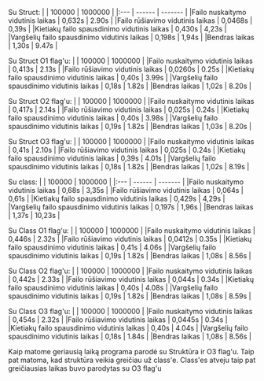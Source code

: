 Su Struct:
|                                              | 100000    | 1000000 |
|:---                                          | ------    | ------- |
|Failo nuskaitymo vidutinis laikas             | 0,632s    |  2.90s  |
|Failo rūšiavimo vidutinis laikas              | 0,0468s   |  0,39s  |
|Kietiakų failo spausdinimo vidutinis laikas   | 0,430s    |  4,23s  |
|Vargšelių failo spausdinimo vidutinis laikas  | 0,198s    |  1,94s  |
|Bendras laikas                                | 1,30s     |  9.47s  |

Su Struct O1 flag'u:
|                                              | 100000    | 1000000 |
|Failo nuskaitymo vidutinis laikas             | 0,413s    |  2.13s  |
|Failo rūšiavimo vidutinis laikas              | 0,0260s   |  0.25s  |
|Kietiakų failo spausdinimo vidutinis laikas   | 0,40s     |  3.99s  |
|Vargšelių failo spausdinimo vidutinis laikas  | 0,18s     |  1.82s  |
|Bendras laikas                                | 1,02s     |  8.20s  |

Su Struct O2 flag'u:
|                                              | 100000    | 1000000 |
|Failo nuskaitymo vidutinis laikas             | 0,417s    |  2.14s  |
|Failo rūšiavimo vidutinis laikas              | 0,025s    |  0.24s  |
|Kietiakų failo spausdinimo vidutinis laikas   | 0,40s     |  3.98s  |
|Vargšelių failo spausdinimo vidutinis laikas  | 0,19s     |  1.82s  |
|Bendras laikas                                | 1,03s     |  8.20s  |

Su Struct O3 flag'u:
|                                              | 100000    | 1000000 |
|Failo nuskaitymo vidutinis laikas             | 0,41s     |  2.10s  |
|Failo rūšiavimo vidutinis laikas              | 0,025s    |  0.24s  |
|Kietiakų failo spausdinimo vidutinis laikas   | 0,39s     |  4.01s  |
|Vargšelių failo spausdinimo vidutinis laikas  | 0,18s     |  1.82s  |
|Bendras laikas                                | 1,02s     |  8.19s  |

Su class:
|                                              | 100000    | 1000000 |
|:---                                          | ------    | ------- |
|Failo nuskaitymo vidutinis laikas             | 0,68s     |  3,35s  |
|Failo rūšiavimo vidutinis laikas              | 0,064s    |  0,61s  |
|Kietiakų failo spausdinimo vidutinis laikas   | 0,429s    |  4,29s  |
|Vargšelių failo spausdinimo vidutinis laikas  | 0,197s    |  1,96s  |
|Bendras laikas                                | 1,37s     |  10,23s |

Su Class O1 flag'u:
|                                              | 100000    | 1000000 |
|Failo nuskaitymo vidutinis laikas             | 0,446s    |  2.32s  |
|Failo rūšiavimo vidutinis laikas              | 0,0412s   |  0.35s  |
|Kietiakų failo spausdinimo vidutinis laikas   | 0,41s     |  4.06s  |
|Vargšelių failo spausdinimo vidutinis laikas  | 0,19s     |  1.82s  |
|Bendras laikas                                | 1,08s     |  8.56s  |

Su Class O2 flag'u:
|                                              | 100000    | 1000000 |
|Failo nuskaitymo vidutinis laikas             | 0,442s    |  2.33s  |
|Failo rūšiavimo vidutinis laikas              | 0,044s    |  0.34s  |
|Kietiakų failo spausdinimo vidutinis laikas   | 0,40s     |  4.08s  |
|Vargšelių failo spausdinimo vidutinis laikas  | 0,19s     |  1.82s  |
|Bendras laikas                                | 1,08s     |  8.59s  |

Su Class O3 flag'u:
|                                              | 100000    | 1000000 |
|Failo nuskaitymo vidutinis laikas             | 0,454s    |  2.32s  |
|Failo rūšiavimo vidutinis laikas              | 0,0445s   |  0.34s  |
|Kietiakų failo spausdinimo vidutinis laikas   | 0,40s     |  4.04s  |
|Vargšelių failo spausdinimo vidutinis laikas  | 0,18s     |  1.84s  |
|Bendras laikas                                | 1,08s     |  8.56s  |

Kaip matome geriausią laiką programa parodė su Struktūra ir O3 flag'u. Taip pat matoma, kad struktūra veikia greičiau už class'e.
Class'es atveju taip pat greičiausias laikas buvo parodytas su O3 flag'u
